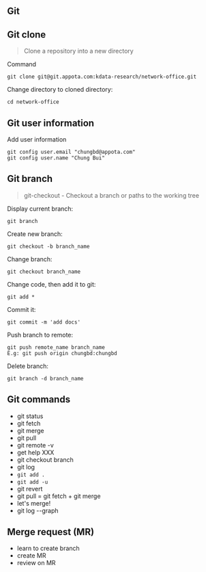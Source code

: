 Git
---

Git clone
---------

> Clone a repository into a new directory

Command
```
git clone git@git.appota.com:kdata-research/network-office.git
```
Change directory to cloned directory:
```
cd network-office
```

Git user information
--------------------

Add user information
```
git config user.email "chungbd@appota.com"
git config user.name "Chung Bui"
```

Git branch
----------

> git-checkout - Checkout a branch or paths to the working tree

Display current branch:
```
git branch
```
Create new branch:
```
git checkout -b branch_name
```
Change branch:
```
git checkout branch_name
```
Change code, then add it to git:
```
git add *
```
Commit it:
```
git commit -m 'add docs'
```
Push branch to remote:
```
git push remote_name branch_name
E.g: git push origin chungbd:chungbd
```
Delete branch:
```
git branch -d branch_name
```

Git commands
------------

- git status
- git fetch
- git merge
- git pull
- git remote -v
- get help XXX
- git checkout branch
- git log
- ``git add .``
- ``git add -u``
- git revert
- git pull = git fetch + git merge
- let's merge!
- git log --graph

Merge request (MR)
------------------

- learn to create branch
- create MR
- review on MR
